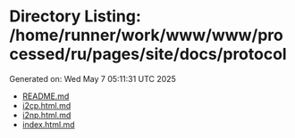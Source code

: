 # Directory Listing: /home/runner/work/www/www/processed/ru/pages/site/docs/protocol
Generated on: Wed May  7 05:11:31 UTC 2025

- [README.md](README.md)
- [i2cp.html.md](i2cp.html.md)
- [i2np.html.md](i2np.html.md)
- [index.html.md](index.html.md)
